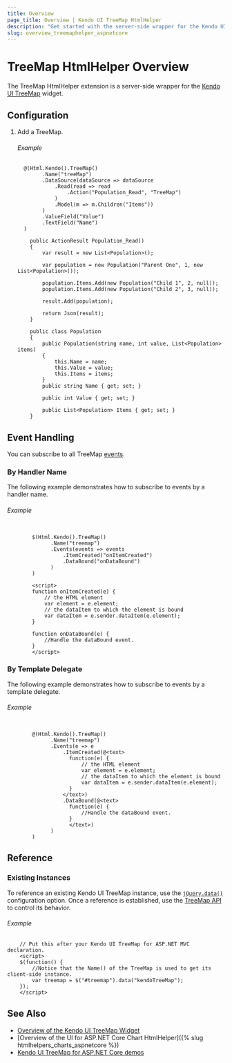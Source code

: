 ```yaml
---
title: Overview
page_title: Overview | Kendo UI TreeMap HtmlHelper
description: "Get started with the server-side wrapper for the Kendo UI TreeMap widget for ASP.NET Core."
slug: overview_treemaphelper_aspnetcore
---
```


# TreeMap HtmlHelper Overview

The TreeMap HtmlHelper extension is a server-side wrapper for the [Kendo UI TreeMap](https://demos.telerik.com/kendo-ui/treemap/index) widget.

## Configuration

1. Add a TreeMap.

    ###### Example

    ```tab-Razor
      @(Html.Kendo().TreeMap()
            .Name("treeMap")
            .DataSource(dataSource => dataSource
                .Read(read => read
                    .Action("Population_Read", "TreeMap")
                )
                .Model(m => m.Children("Items"))
            )
            .ValueField("Value")
            .TextField("Name")
      )
    ```
    ```tab-Controler
        public ActionResult Population_Read()
        {
            var result = new List<Population>();

            var population = new Population("Parent One", 1, new List<Population>());

            population.Items.Add(new Population("Child 1", 2, null));
            population.Items.Add(new Population("Child 2", 3, null));

            result.Add(population);      

            return Json(result);
        }
    ```
    ```tab-Model
        public class Population
        {
            public Population(string name, int value, List<Population> items)
            {
                this.Name = name;
                this.Value = value;
                this.Items = items;
            }
            public string Name { get; set; }

            public int Value { get; set; }

            public List<Population> Items { get; set; }
        }
    ```

## Event Handling

You can subscribe to all TreeMap [events](https://docs.telerik.com/kendo-ui/api/javascript/dataviz/ui/treemap#events).

### By Handler Name

The following example demonstrates how to subscribe to events by a handler name.

###### Example

```tab-Razor

        $(Html.Kendo().TreeMap()
              .Name("treemap")
              .Events(events => events
                  .ItemCreated("onItemCreated")
                  .DataBound("onDataBound")
              )
        )

        <script>
        function onItemCreated(e) {
            // the HTML element
            var element = e.element;
            // the dataItem to which the element is bound
            var dataItem = e.sender.dataItem(e.element);
        }

        function onDataBound(e) {
            //Handle the dataBound event.
        }
        </script>
```

### By Template Delegate

The following example demonstrates how to subscribe to events by a template delegate.

###### Example

```tab-Razor

        @(Html.Kendo().TreeMap()
              .Name("treemap")
              .Events(e => e
                  .ItemCreated(@<text>
                    function(e) {
                        // the HTML element
                        var element = e.element;
                        // the dataItem to which the element is bound
                        var dataItem = e.sender.dataItem(e.element);
                    }
                  </text>)
                  .DataBound(@<text>
                    function(e) {
                        //Handle the dataBound event.
                    }
                    </text>)
              )
        )
```

## Reference

### Existing Instances

To reference an existing Kendo UI TreeMap instance, use the [`jQuery.data()`](http://api.jquery.com/jQuery.data/) configuration option. Once a reference is established, use the [TreeMap API](http://docs.telerik.com/kendo-ui/api/javascript/dataviz/ui/treemap#methods) to control its behavior.

###### Example

        // Put this after your Kendo UI TreeMap for ASP.NET MVC declaration.
        <script>
        $(function() {
            //Notice that the Name() of the TreeMap is used to get its client-side instance.
            var treemap = $("#treemap").data("kendoTreeMap");
        });
        </script>

## See Also

* [Overview of the Kendo UI TreeMap Widget](https://docs.telerik.com/kendo-ui/controls/charts/treemap/overview)
* [Overview of the UI for ASP.NET Core Chart HtmlHelper]({% slug htmlhelpers_charts_aspnetcore %})
* [Kendo UI TreeMap for ASP.NET Core demos](https://demos.telerik.com/aspnet-core/treemap/index)